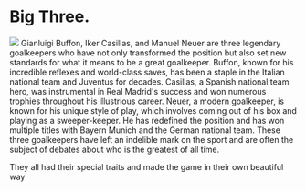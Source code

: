 # Big Three.

<body>
<img src="https://imgmedia.libero.pe/652x359/libero/migration/imagen/2018/05/22/noticia-buffon-neuer-casillas.webp" />
</body>
Gianluigi Buffon, Iker Casillas, and Manuel Neuer are three legendary goalkeepers who have not only transformed the position but also set new standards for what it means to be a great goalkeeper. Buffon, known for his incredible reflexes and world-class saves, has been a staple in the Italian national team and Juventus for decades. Casillas, a Spanish national team hero, was instrumental in Real Madrid's success and won numerous trophies throughout his illustrious career. Neuer, a modern goalkeeper, is known for his unique style of play, which involves coming out of his box and playing as a sweeper-keeper. He has redefined the position and has won multiple titles with Bayern Munich and the German national team. These three goalkeepers have left an indelible mark on the sport and are often the subject of debates about who is the greatest of all time.<p>
  They all had their special traits and made the game in their own beautiful way 
  
</p>
